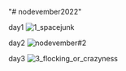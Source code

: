 "# nodevember2022" 

day1
![1_spacejunk](https://user-images.githubusercontent.com/26294323/200167965-203b490d-67d5-49d7-9d5c-a0fd5274f69a.png)

day2
![nodevember#2](https://user-images.githubusercontent.com/26294323/200167975-095c4c70-02a9-49ee-be22-a64f76d9c258.png)

day3
![3_flocking_or_crazyness](https://user-images.githubusercontent.com/26294323/200167981-8238f866-e5bc-478a-9b09-ca4720c0ac09.png)
